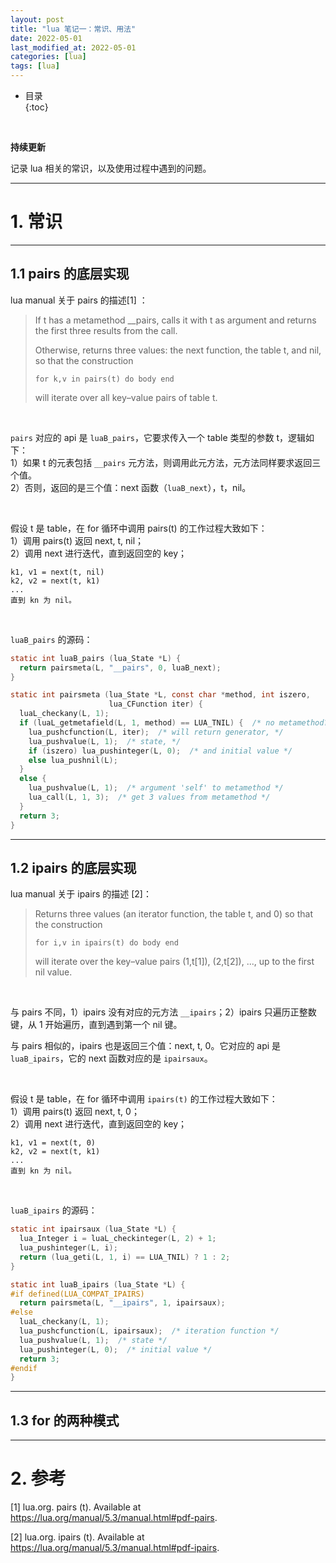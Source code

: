 ```yaml
---
layout: post
title: "lua 笔记一：常识、用法"
date: 2022-05-01
last_modified_at: 2022-05-01
categories: [lua]
tags: [lua]
---
```


* 目录  
{:toc}
<br/>

**持续更新**   

记录 lua 相关的常识，以及使用过程中遇到的问题。    

---

# 1. 常识

--- 


## 1.1 pairs 的底层实现 

lua manual 关于 pairs 的描述[1] ：   

>If t has a metamethod __pairs, calls it with t as argument and returns the first three results from the call.     
>          
>Otherwise, returns three values: the next function, the table t, and nil, so that the construction     
>     
>     for k,v in pairs(t) do body end     
>    
>will iterate over all key–value pairs of table t.       
 
<br/>   

`pairs` 对应的 api 是 `luaB_pairs`，它要求传入一个 table 类型的参数 t，逻辑如下：    
1）如果 t 的元表包括 `__pairs` 元方法，则调用此元方法，元方法同样要求返回三个值。        
2）否则，返回的是三个值：next 函数（`luaB_next`），t，nil。     

<br/>   

假设 t 是 table，在 for 循环中调用 pairs(t) 的工作过程大致如下：      
1）调用 pairs(t) 返回 next, t, nil；      
2）调用 next 进行迭代，直到返回空的 key；     
```
k1, v1 = next(t, nil)   
k2, v2 = next(t, k1)    
...
直到 kn 为 nil。   
```

<br/>

`luaB_pairs` 的源码：  

```c
static int luaB_pairs (lua_State *L) {
  return pairsmeta(L, "__pairs", 0, luaB_next);
}

static int pairsmeta (lua_State *L, const char *method, int iszero,
                      lua_CFunction iter) {
  luaL_checkany(L, 1);
  if (luaL_getmetafield(L, 1, method) == LUA_TNIL) {  /* no metamethod? */
    lua_pushcfunction(L, iter);  /* will return generator, */
    lua_pushvalue(L, 1);  /* state, */
    if (iszero) lua_pushinteger(L, 0);  /* and initial value */
    else lua_pushnil(L);
  }
  else {
    lua_pushvalue(L, 1);  /* argument 'self' to metamethod */
    lua_call(L, 1, 3);  /* get 3 values from metamethod */
  }
  return 3;
}
```

---

## 1.2 ipairs 的底层实现

lua manual 关于 ipairs 的描述 [2]：   

>Returns three values (an iterator function, the table t, and 0) so that the construction      
>    
>     for i,v in ipairs(t) do body end
>    
>will iterate over the key–value pairs (1,t[1]), (2,t[2]), ..., up to the first nil value.     

<br/>

与 pairs 不同，1）ipairs 没有对应的元方法 `__ipairs`；2）ipairs 只遍历正整数键，从 1 开始遍历，直到遇到第一个 nil 键。  

与 pairs 相似的，ipairs 也是返回三个值：next, t, 0。它对应的 api 是 `luaB_ipairs`，它的 next 函数对应的是 `ipairsaux`。   

<br/>

假设 t 是 table，在 for 循环中调用 `ipairs(t)` 的工作过程大致如下：      
1）调用 pairs(t) 返回 next, t, 0；      
2）调用 next 进行迭代，直到返回空的 key；     
```
k1, v1 = next(t, 0)   
k2, v2 = next(t, k1)    
...
直到 kn 为 nil。   
```

<br/>

`luaB_ipairs` 的源码：  

```c
static int ipairsaux (lua_State *L) {
  lua_Integer i = luaL_checkinteger(L, 2) + 1;
  lua_pushinteger(L, i);
  return (lua_geti(L, 1, i) == LUA_TNIL) ? 1 : 2;
}

static int luaB_ipairs (lua_State *L) {
#if defined(LUA_COMPAT_IPAIRS)
  return pairsmeta(L, "__ipairs", 1, ipairsaux);
#else
  luaL_checkany(L, 1);
  lua_pushcfunction(L, ipairsaux);  /* iteration function */
  lua_pushvalue(L, 1);  /* state */
  lua_pushinteger(L, 0);  /* initial value */
  return 3;
#endif
}
```

---

## 1.3 for 的两种模式

---

# 2. 参考

[1] lua.org. pairs (t). Available at https://lua.org/manual/5.3/manual.html#pdf-pairs.   

[2] lua.org. ipairs (t). Available at https://lua.org/manual/5.3/manual.html#pdf-ipairs.   